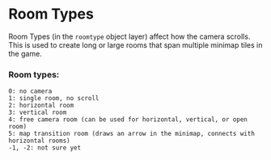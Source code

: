 # Room Types
Room Types (in the `roomtype` object layer) affect how the camera scrolls. This is used to create long or large rooms that span multiple minimap tiles in the game.

### Room types:
```
0: no camera
1: single room, no scroll
2: horizontal room
3: vertical room
4: free camera room (can be used for horizontal, vertical, or open room)
5: map transition room (draws an arrow in the minimap, connects with horizontal rooms)
-1, -2: not sure yet
```
